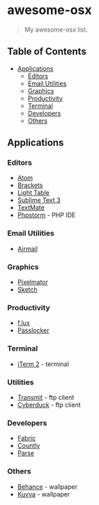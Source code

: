 # awesome-osx
> My awesome-osx list.

## Table of Contents

- [Applications](#applications)
	- [Editors](#editors)
	- [Email Utilities](#email-utilities)
	- [Graphics](#graphics)
	- [Productivity](#productivity)
	- [Terminal](#terminal)
	- [Developers](#developers)
	- [Others](#others)


## Applications

### Editors

- [Atom](http://atom.io "Atom")
- [Brackets](http://brackets.io/ "Brackets")
- [Light Table](http://lighttable.com/ "Light Table")
- [Sublime Text 3](http://www.sublimetext.com/3 "Sublime Text 3")
- [TextMate](https://macromates.com/download "Textmate")
- [Phpstorm](https://www.jetbrains.com/phpstorm/ "Phpstorm") - PHP IDE

### Email Utilities

- [Airmail](http://airmailapp.com/ "Airmail")

### Graphics

- [Pixelmator](http://www.pixelmator.com/mac/ "Pixelmator")
- [Sketch](http://bohemiancoding.com/sketch/ "Sketch")

### Productivity

- [f.lux](https://justgetflux.com/ "flux")
- [Passlocker](https://itunes.apple.com/us/app/passlocker-password-manager/id567750345?ls=1&mt=12 "Passlocker")

### Terminal

- [iTerm 2](https://www.iterm2.com/ "iTerm2") - terminal

### Utilities

- [Transmit](https://panic.com/transmit/ "Transmit") - ftp client
- [Cyberduck](https://cyberduck.io/ "Cyberduck") - ftp client

### Developers

- [Fabric](https://fabric.io/ "Fabric")
- [Countly](http://count.ly "Countly")
- [Parse](https://parse.com/ "Parse")

### Others

- [Behance](https://itunes.apple.com/us/app/wallpaper-by-behance/id885319628?mt=12 "Wallpaper by Behance") - wallpaper
- [Kuvva](https://www.kuvva.com/mac "Kuvva") - wallpaper